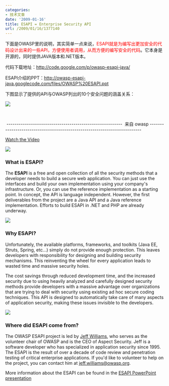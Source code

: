 ```yaml
---
categories:
- 技术文章
date: '2009-01-16'
title: ESAPI = Enterprise Security API
url: /2009/01/16/1377140
---
```


  
[](http://www.youtube.com/watch?v=QAPD1jPn04g "http://www.youtube.com/watch?v=QAPD1jPn04g")

下面是OWASP里的说明，其实简单一点来说，<span style="color: red;">ESAPI就是为编写出更加安全的代码设计出来的一些API，方便使用者调用，从而方便的编写安全的代码</span>。它本身是开源的，同时提供JAVA版本和.NET版本。

代码下载地址：http://code.google.com/p/owasp-esapi-java/

ESAPI介绍的PPT：http://owasp-esapi-java.googlecode.com/files/OWASP%20ESAPI.ppt 

下图显示了提供的API与OWASP列出的10个安全问题的涵盖关系：

![](http://www.cnblogs.com/images/cnblogs_com/coderzh/security/esapi.png)

&nbsp;

&nbsp;---------------------------------------------------------&nbsp; 来自 owasp --------------------------------------------------------------------------
  
[Watch the Video](http://www.youtube.com/watch?v=QAPD1jPn04g "http://www.youtube.com/watch?v=QAPD1jPn04g")

![](http://www.cnblogs.com/CuteSoft_Client/CuteEditor/Images/anchor.gif)

###  What is ESAPI?

The **ESAPI** is a free and open collection of all the security methods that a developer needs to build a secure web application. You can just use the interfaces and build your own implementation using your company's infrastructure. Or, you can use the reference implementation as a starting point. In concept, the API is language independent. However, the first deliverables from the project are a Java API and a Java reference implementation. Efforts to build ESAPI in .NET and PHP are already underway. 

![](http://www.cnblogs.com/CuteSoft_Client/CuteEditor/Images/anchor.gif)

###  Why ESAPI?

Unfortunately, the available platforms, frameworks, and toolkits (Java EE, Struts, Spring, etc...) simply do not provide enough protection. This leaves developers with responsibility for designing and building security mechanisms. This reinventing the wheel for every application leads to wasted time and massive security holes. 

The cost savings through reduced development time, and the increased security due to using heavily analyzed and carefully designed security methods provide developers with a massive advantage over organizations that are trying to deal with security using existing ad hoc secure coding techniques. This API is designed to automatically take care of many aspects of application security, making these issues invisible to the developers. 

![](http://www.cnblogs.com/CuteSoft_Client/CuteEditor/Images/anchor.gif)

###  Where did ESAPI come from?

The OWASP ESAPI project is led by [Jeff Williams](http://www.owasp.org/index.php/User:Jeff_Williams "User:Jeff Williams"), who serves as the volunteer chair of OWASP and is the CEO of Aspect Security. Jeff is a software developer who has specialized in application security since 1995. The ESAPI is the result of over a decade of code review and penetration testing of critical enterprise applications. If you'd like to volunteer to help on the project, you can contact him at jeff.williams@owasp.org. 

More information about the ESAPI can be found in the [ESAPI PowerPoint presentation](http://owasp-esapi-java.googlecode.com/svn/trunk/documentation/OWASP%20ESAPI%20Overview.pptx "http://owasp-esapi-java.googlecode.com/svn/trunk/documentation/OWASP%20ESAPI%20Overview.pptx") 